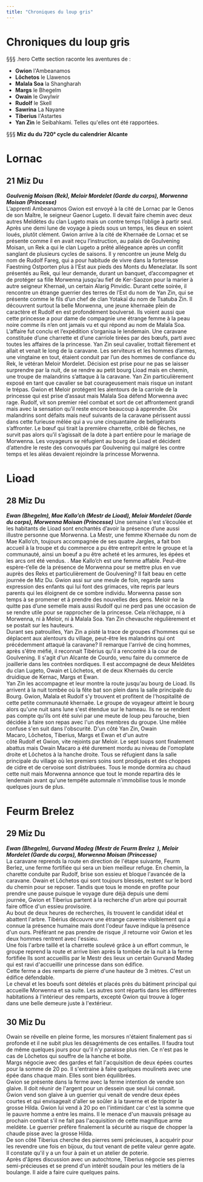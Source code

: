 ```yaml
---
title: "Chroniques du loup gris"
---
```

# Chroniques du loup gris

§§§ .hero
Cette section raconte les aventures de :
- **Gwion** l'Ambeanamos
- **Lôchetos** le Llawenos
- **Malala Soa** la Shangharah
- **Margs** le Bhegelm
- **Owain** le Gwylwir
- **Rudolf** le Skell
- **Sawrina** La Nayane
- **Tiberius** l'Astartes
- **Yan Zin** le Seibahkami.
Telles qu'elles ont été rapportées.

§§§
**Miz du du 720° cycle du calendrier Alcante**

# Lornac   
## **21 Miz Du**  
***Goulvenig Moisan (Rek), Meloir Mordelet (Garde du corps), Morwenna Moisan (Princesse)***  
L’apprenti Ambeanamos Gwion est envoyé à la cité de Lornac par le Genos de son Maître, le seigneur Gaenor Lugeto. Il devait faire chemin avec deux autres Meldètes du clan Lugeto mais un contre temps l’oblige à partir seul. Après une demi lune de voyage à pieds sous un temps, les dieux en soient loués, plutôt clément. Gwion arrive à la cité de Khernaëe de Lornac et se présente comme il en avait reçu l’instruction, au palais de Goulvening Moisan, un Rek a qui le clan Lugeto a prêté allégeance après un conflit sanglant de plusieurs cycles de saisons. Il y rencontre un jeune Melg du nom de Rudolf Fareg, qui a pour habitude de vivre dans la forteresse Faestning Ostporten plus à l'Est aux pieds des Monts du Menezlatar. Ils sont présentés au Rek, qui leur demande, durant un banquet, d’accompagner et de protéger sa fille Morwenna jusqu’au fief de Ker-Saozon pour la marier à autre seigneur Khernaë, un certain Alarig Pinvidic. Durant cette soirée, il rencontre un étrange guerrier des terres de l’Est du nom de Yan Zin, qui se présente comme le fils d’un chef de clan Yotakaï du nom de Tsatuba Zin. Il découvrent surtout la belle Morwenna, une jeune khernaëe plein de caractère et Rudolf en est profondément boulversé. Ils voient aussi que cette princesse a pour dame de compagnie une étrange femme à la peau noire comme ils n’en ont jamais vu et qui répond au nom de Malala Soa.  
L’affaire fut conclu et l’expédition s’organisa le lendemain. Une caravane constituée d’une charrette et d’une carriole tirées par des bœufs, parti avec toutes les affaires de la princesse. Yan Zin seul cavalier, trottait fièrement et allait et venait le long de la caravane. Les serviteurs et les hommes d’armes, une vingtaine en tout, étaient conduit par l’un des hommes de confiance du Rek, le vétéran Meloir Mordelet. Décision est prise pour ne pas se laisser surprendre par la nuit, de se rendre au petit bourg Lioad mais en chemin, une troupe de malandrins s’attaque à la caravane. Yan Zin particulièrement exposé en tant que cavalier se bat courageusement mais risque un instant le trépas. Gwion et Meloir protégent les alentours de la carriole de la princesse qui est prise d’assaut mais Malala Soa défend Morwenna avec rage. Rudolf, vit son premier réel combat et sort de cet affrontement grandi mais avec la sensation qu’il reste encore beaucoup à apprendre. Dix malandrins sont défaits mais neuf suivants de la caravane périssent aussi dans cette furieuse mêlée qui a vu une cinquantaine de belligérants s’affronter. Le bœuf qui tirait la première charrette, criblé de flèches, ne survit pas alors qu’il s’agissait de la dote à part entière pour le mariage de Morwenna. Les voyageurs se réfugient au bourg de Lioad et décident d’attendre le reste des convoqués par Goulvening qui malgré les contre temps et les aléas devaient rejoindre la princesse Morwenna.  
# Lioad    
## **28 Miz Du**  
***Ewan (Bhegelm), Mae Kallo’ch (Mestr de Lioad), Meloir Mordelet (Garde du corps), Morwenna Moisan (Princesse)***
Une semaine s'est s’écoulée et les habitants de Lioad sont enchantés d’avoir la présence d’une aussi illustre personne que Morwenna. La Mestr, une femme Khernaëe du nom de Mae Kallo’ch, toujours accompagnée de ses quatre Jargles, a fait bon accueil à la troupe et du commerce a pu être entreprit entre le groupe et la communauté, ainsi un boeuf a pu être acheté et les armures, les épées et les arcs ont été vendus. . Mae Kallo’ch est une femme affable. Peut-être espère-t’elle de la présence de Morwenna pour se mettre plus en vue auprès des Reks et particulièrement de Goulvening? Il fait beau en cette journée de Miz Du. Gwion assi sur une meule de foin, regarde sans expression des enfants qui lui font des grimaces, vite repris par leurs parents qui les éloignent de ce sombre individu. Morwenna passe son temps à se promener et à prendre des nouvelles des gens. Meloir ne la quitte pas d’une semelle mais aussi Rudolf qui ne perd pas une occasion de se rendre utile pour se rapprocher de la princesse. Cela n’échappe, ni à Morwenna, ni à Meloir, ni à Malala Soa. Yan Zin chevauche régulièrement et se postait sur les hauteurs.  
Durant ses patrouilles, Yan Zin a pisté la trace de groupes d'hommes qui se déplacent aux alentours du village, peut-être les malandrins qui ont précédemment attaqué la caravane?
Il remarque l'arrivé de cinq hommes, après s'être méfié, il reconnait Tibérius qu'il a rencontré à la cour de Goulvening. Il s'agit d'un Alcante de Courdo, venu faire du commerce de joaillerie dans les contrées nordiques. Il est accompagné de deux Meldètes du clan Lugeto, Owain et Löchetos, et de deux Khernaës du cercle druidique de Kernac, Margs et Ewan.  
Yan Zin les accompagne et leur montre la route jusqu'au bourg de Lioad. Ils arrivent à la nuit tombée où la fête bat son plein dans la salle principale du Bourg. Gwion, Malala et Rudolf s'y trouvent et profitent de l'hospitalité de cette petite communauté khernaëe.
Le groupe de voyageur atteint le bourg alors qu'une nuit sans lune s'est étendue sur le hameau. Ils ne se rendent pas compte qu'ils ont été suivi par une meute de loup peu farouche, bien décidée à faire son repas avec l'un des membres du groupe. Une mêlée confuse s'en suit dans l'obscurité. D'un côté Yan Zin, Owain Macaro, Lôchetos, Tiberius, Margs et Ewan et d'un autre côté Rudolf et Gwion, vite rejoints par Meloir. Le sept loups sont finalement abattus mais Owain Macaro a été durement mordu au niveau de l'omoplate droite et Lôchetos à la hanche droite.
Tous se réfugient dans la salle principale du village où les premiers soins sont prodigués et des choppes de cidre et de cervoise sont distribuées. Tous le monde dormira au chaud cette nuit mais Morwenna annonce que tout le monde repartira dés le lendemain avant qu'une tempête automnale n'immobilise tous le monde quelques jours de plus.  
# Feurm Brelez   
## **29 Miz Du**  
***Ewan (Bhegelm), Gurvand Madeg (Mestr de Feurm Brelez  ), Meloir Mordelet (Garde du corps), Morwenna Moisan (Princesse)***   
La caravane reprends la route en direction de l'étape suivante, Feurm Berlez, une ferme fortifiée qui sera un bien meilleur refuge. En chemin, la charette conduite par Rudolf, brise son essieu et bloque l'avancée de la caravane. Owain et Lôchetos qui sont toujours blessés, restent sur le bord du chemin pour se reposer. Tandis que tous le monde en profite pour prendre une pause puisque le voyage dure déjà depuis une demi journée, Gwion et Tiberius partent à la recherche d'un arbre qui pourrait faire office d'un essieu provisoire.  
Au bout de deux heures de recherches, ils trouvent le candidat idéal et abattent l'arbre. Tibérius découvre une étrange caverne visiblement qui a connue la présence humaine mais dont l'odeur fauve indique la présence d'un ours. Préférant ne pas prendre de risque ,il retourne voir Gwion et les deux hommes rentrent avec l'essieu.  
Une fois l'arbre taillé et la charrette soulevé grâce à un effort commun, le groupe reprend la route et arrive bien après la tombée de la nuit à la ferme fortifiée
Ils sont accueillis par le Mestr des lieux un certain Gurvand Madeg qui est ravi d'accueillir une princesse dans son édifice.  
Cette ferme a des remparts de pierre d'une hauteur de 3 mètres. C'est un édifice défendable.  
Le cheval et les boeufs sont dételés et placés près du bâtiment principal qui accueille Morwenna et sa suite. Les autres sont répartis dans les différentes habitations à l'intérieur des remparts, excepté Gwion qui trouve à loger dans une belle demeure juste à l'extérieur.  
## **30 Miz Du**  
Owain se réveille en pleine forme, les morsures n'étaient finalement pas si profonde et il ne subit plus les désagréments de ces entailles. Il faudra tout de même quelques jours pour qu'il n'y paraisse plus rien. Ce n'est pas le cas de Lôchetos qui souffre de la hanche et boite.  
Margs négocie avec des gardes et fait l'acquisition de deux épées courtes pour la somme de 20 po. Il s'entraine à faire quelques moulinets avec une épée dans chaque main. Elles sont bien équilibrées.  
Gwion se présente dans la ferme avec la ferme intention de vendre son glaive. Il doit réunir de l'argent pour un dessein que seul lui connait.  
Gwion vend son glaive à un guerrier qui venait de vendre deux épées courtes et qui envisageait d'aller se soûler à la taverne et de tripoter la grosse Hilda. Gwion lui vend à 20 po en l'intimidant car c'est la somme que le pauvre homme a entre les mains. Il le menace d'un mauvais présage au prochain combat s'il ne fait pas l'acquisition de cette magnifique arme meldète. Le guerrier préfère finalement la sécurité au risque de chopper la chaude pisse avec la grosse Hilda.  
De son côté Tiberius cherche des pierres semi précieuses, à acquérir pour les revendre une fois en bijoux, du tout venant de petite valeur genre agate. Il constate qu'il y a un four à pain et un atelier de poterie.  
Après d'âpres discussion avec un autochtone, Tiberius négocie ses pierres semi-précieuses et se prend d'un intérêt soudain pour les métiers de la boulange. Il aide a faire cuire quelques pains.  
